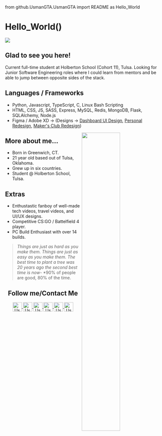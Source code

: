 from github.UsmanGTA.UsmanGTA import README as Hello_World

# Hello_World()
![](https://www.geeksultd.com/wp-content/uploads/2020/08/118014278_2904057629706075_8654455818989398520_o-1.jpg)
## Glad to see you here!
Current full-time student at Holberton School (Cohort 11), Tulsa. Looking for Junior Software Engineering roles where I could learn from mentors and be able to jump between opposite sides of the stack.

## Languages / Frameworks
- Python, Javascript, TypeScript, C, Linux Bash Scripting
- HTML, CSS, JS, SASS, Express, MySQL, Redis, MongoDB, Flask, SQLAlchemy, Node.js
- Figma / Adobe XD -> (Designs -> [Dashboard UI Design](https://www.figma.com/file/oG53FkMBZO9S1WjiScCffK/Puddle-Dashboard), [Personal Redesign](https://www.figma.com/file/CmR3u78JjIDTGP7FUF8i7G/UsmanJabbar.com-Redesign), [Maker's Club Redesign](https://www.figma.com/file/WDuomCINyrcNOe3l7hG2D4/Makers-Club-Redesign))

<img align="right" width="50%" src="https://www.geeksultd.com/wp-content/uploads/2020/10/118949657_2970181146427056_6155015089167344176_o.jpg">

## More about me...
- Born in Greenwich, CT.
- 21 year old based out of Tulsa, Oklahoma.
- Grew up in six countries.
- Student @ Holberton School, Tulsa.

## Extras
- Enthustastic fanboy of well-made tech videos, travel videos, and UI/UX designs.
- Competitive CS:GO / Battelfield 4 player.
- PC Build Enthusiast with over 14 builds.

> *Things are just as hard as you make them. Things are just as easy as you make them.*
> *The best time to plant a tree was 20 years ago the second best time is now*-
> *90% of people are good, 80% of the time.

<h2 align="center">Follow me/Contact Me</h2>
<p align="center">
	<a href="https://github.com/UsmanGTA">
		<img align="center" alt="Usman's Github" width="30px" src="https://cdn.jsdelivr.net/npm/simple-icons@v3/icons/github.svg" />
	</a>
	<a href="https://www.facebook.com/UsmanAJabbarShaikh">
		<img align="center" alt="Usman's Facebook" width="30px" src="https://cdn.jsdelivr.net/npm/simple-icons@v3/icons/facebook.svg" />
	</a>
	<a href="https://www.instagram.com/usmangta/">
		<img align="center" alt="Usman's Instagram" width="30px" src="https://cdn.jsdelivr.net/npm/simple-icons@v3/icons/instagram.svg" />
	</a>
	<a href="https://www.youtube.com/UsmanGTA">
		<img align="center" alt="Usman's YouTube" width="30px" src="https://cdn.jsdelivr.net/npm/simple-icons@3.4.0/icons/youtube.svg" />
	</a>
	<a href="https://www.linkedin.com/in/usman-abdul-jabbar/">
		<img align="center" alt="Usman's Linkedin" width="30px" src="https://cdn.jsdelivr.net/npm/simple-icons@v3/icons/linkedin.svg" />
	</a>
	<a href="mailto:usman@geeksultd.com?Subject=Hello%20Usman">
		<img align="center" alt="Usman's Email" width="30px" src="https://cdn.jsdelivr.net/npm/simple-icons@3.4.0/icons/gmail.svg" />
	</a>
</p>
